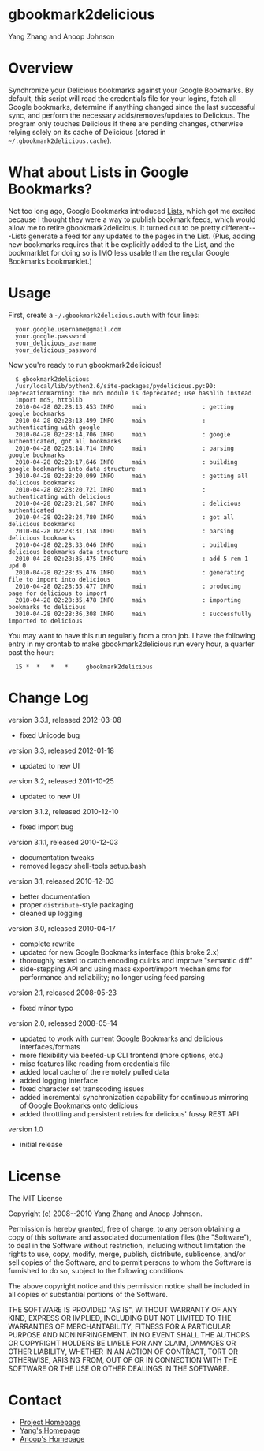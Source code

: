 # gbookmark2delicious

Yang Zhang and Anoop Johnson

# Overview

Synchronize your Delicious bookmarks against your Google Bookmarks.  By
default, this script will read the credentials file for your logins, fetch all
Google bookmarks, determine if anything changed since the last successful sync,
and perform the necessary adds/removes/updates to Delicious. The program only
touches Delicious if there are pending changes, otherwise relying solely on its
cache of Delicious (stored in `~/.gbookmark2delicious.cache`).

# What about Lists in Google Bookmarks?

Not too long ago, Google Bookmarks introduced [Lists], which got me excited
because I thought they were a way to publish bookmark feeds, which would allow
me to retire gbookmark2delicious. It turned out to be pretty different---Lists
generate a feed for any updates to the pages in the List. (Plus, adding new
bookmarks requires that it be explicitly added to the List, and the bookmarklet
for doing so is IMO less usable than the regular Google Bookmarks bookmarklet.)

[Lists]: http://googleblog.blogspot.com/2010/03/collaborative-bookmarking-with-lists.html

# Usage

First, create a `~/.gbookmark2delicious.auth` with four lines:

```
  your.google.username@gmail.com
  your.google.password
  your_delicious_username
  your_delicious_password
```

Now you're ready to run gbookmark2delicious!

```
  $ gbookmark2delicious
  /usr/local/lib/python2.6/site-packages/pydelicious.py:90: DeprecationWarning: the md5 module is deprecated; use hashlib instead
  import md5, httplib
  2010-04-28 02:28:13,453 INFO     main                : getting google bookmarks
  2010-04-28 02:28:13,499 INFO     main                : authenticating with google
  2010-04-28 02:28:14,706 INFO     main                : google authenticated, got all bookmarks
  2010-04-28 02:28:14,714 INFO     main                : parsing google bookmarks
  2010-04-28 02:28:17,646 INFO     main                : building google bookmarks into data structure
  2010-04-28 02:28:20,099 INFO     main                : getting all delicious bookmarks
  2010-04-28 02:28:20,721 INFO     main                : authenticating with delicious
  2010-04-28 02:28:21,587 INFO     main                : delicious authenticated
  2010-04-28 02:28:24,780 INFO     main                : got all delicious bookmarks
  2010-04-28 02:28:31,158 INFO     main                : parsing delicious bookmarks
  2010-04-28 02:28:33,046 INFO     main                : building delicious bookmarks data structure
  2010-04-28 02:28:35,475 INFO     main                : add 5 rem 1 upd 0
  2010-04-28 02:28:35,476 INFO     main                : generating file to import into delicious
  2010-04-28 02:28:35,477 INFO     main                : producing page for delicious to import
  2010-04-28 02:28:35,478 INFO     main                : importing bookmarks to delicious
  2010-04-28 02:28:36,308 INFO     main                : successfully imported to delicious
```

You may want to have this run regularly from a cron job.  I have the following
entry in my crontab to make gbookmark2delicious run every hour, a quarter past
the hour:

```
  15 *  *   *   *     gbookmark2delicious
```
# Change Log

version 3.3.1, released 2012-03-08

- fixed Unicode bug

version 3.3, released 2012-01-18

- updated to new UI

version 3.2, released 2011-10-25

- updated to new UI

version 3.1.2, released 2010-12-10

- fixed import bug

version 3.1.1, released 2010-12-03

- documentation tweaks
- removed legacy shell-tools setup.bash

version 3.1, released 2010-12-03

- better documentation
- proper `distribute`-style packaging
- cleaned up logging

version 3.0, released 2010-04-17

- complete rewrite
- updated for new Google Bookmarks interface (this broke 2.x)
- thoroughly tested to catch encoding quirks and improve "semantic diff"
- side-stepping API and using mass export/import mechanisms for performance and
  reliability; no longer using feed parsing

version 2.1, released 2008-05-23

- fixed minor typo

version 2.0, released 2008-05-14

- updated to work with current Google Bookmarks and delicious
  interfaces/formats
- more flexibility via beefed-up CLI frontend (more options, etc.)
- misc features like reading from credentials file
- added local cache of the remotely pulled data
- added logging interface
- fixed character set transcoding issues
- added incremental synchronization capability for continuous mirroring of
  Google Bookmarks onto delicious
- added throttling and persistent retries for delicious' fussy REST API

version 1.0

- initial release

# License

The MIT License

Copyright (c) 2008--2010 Yang Zhang and Anoop Johnson.

Permission is hereby granted, free of charge, to any person obtaining a copy
of this software and associated documentation files (the "Software"), to deal
in the Software without restriction, including without limitation the rights
to use, copy, modify, merge, publish, distribute, sublicense, and/or sell
copies of the Software, and to permit persons to whom the Software is
furnished to do so, subject to the following conditions:

The above copyright notice and this permission notice shall be included in
all copies or substantial portions of the Software.

THE SOFTWARE IS PROVIDED "AS IS", WITHOUT WARRANTY OF ANY KIND, EXPRESS OR
IMPLIED, INCLUDING BUT NOT LIMITED TO THE WARRANTIES OF MERCHANTABILITY,
FITNESS FOR A PARTICULAR PURPOSE AND NONINFRINGEMENT. IN NO EVENT SHALL THE
AUTHORS OR COPYRIGHT HOLDERS BE LIABLE FOR ANY CLAIM, DAMAGES OR OTHER
LIABILITY, WHETHER IN AN ACTION OF CONTRACT, TORT OR OTHERWISE, ARISING FROM,
OUT OF OR IN CONNECTION WITH THE SOFTWARE OR THE USE OR OTHER DEALINGS IN
THE SOFTWARE.

# Contact

* [Project Homepage](https://github.com/anoopj/gbookmark2delicious)
* [Yang's Homepage](http://yz.mit.edu/)
* [Anoop's Homepage](http://anoopjohnson.com/)
